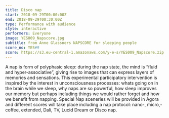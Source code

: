 ```yaml
---
title: Disco nap
start: 2018-09-29T00:00:00Z
end: 2018-09-29T00:30:00Z
type: Performance with audience
style: interactive
performers: Everyone
image: YES009_Napscore.jpg
subtitle: from Anne Glassners NAPSCORE for sleeping people
score_no: YES#9
score: https://s3.eu-central-1.amazonaws.com/y-e-s/YES009_Napscore.zip
---
```

A nap is form of polyphasic sleep: during the nap state, the mind is “fluid and hyper-associative”, giving rise to images that can express layers of memories and sensations. This experimental participatory intervention is inspired by the interest in unconsciousness processes: whats going on in the brain while we sleep, why naps are so powerful, how sleep improves our memory but perhaps including things we would rather forget and how we benefit from napping. Special Nap sceneries will be provided in Agora and different scores will take place including a nap protocol: nano-, micro,- coffee, extended, Dali, TV, Lucid Dream or Disco nap.
